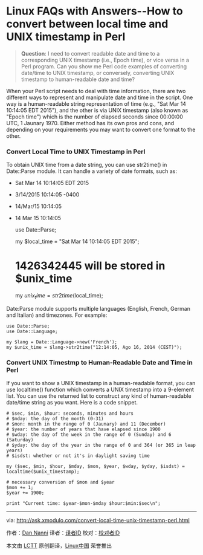 Linux FAQs with Answers--How to convert between local time and UNIX timestamp in Perl
================================================================================
> **Question**: I need to convert readable date and time to a corresponding UNIX timestamp (i.e., Epoch time), or vice versa in a Perl program. Can you show me Perl code examples of converting date/time to UNIX timestamp, or conversely, converting UNIX timestamp to human-readable date and time? 

When your Perl script needs to deal with time information, there are two different ways to represent and manipulate date and time in the script. One way is a human-readable string representation of time (e.g., "Sat Mar 14 10:14:05 EDT 2015"), and the other is via UNIX timestamp (also known as "Epoch time") which is the number of elapsed seconds since 00:00:00 UTC, 1 Jaunary 1970. Either method has its own pros and cons, and depending on your requirements you may want to convert one format to the other.

### Convert Local Time to UNIX Timestamp in Perl ###

To obtain UNIX time from a date string, you can use str2time() in Date::Parse module. It can handle a variety of date formats, such as:

- Sat Mar 14 10:14:05 EDT 2015
- 3/14/2015 10:14:05 -0400
- 14/Mar/15 10:14:05
- 14 Mar 15 10:14:05 

    use Date::Parse;
     
    my $local_time = "Sat Mar 14 10:14:05 EDT 2015";
     
    # 1426342445 will be stored in $unix_time
    my $unix_time = str2time($local_time);

Date:Parse module supports multiple languages (English, French, German and Italian) and timezones. For example:

    use Date::Parse;
    use Date::Language;
     
    my $lang = Date::Language->new('French');
    my $unix_time = $lang->str2time("12:14:05, Ago 16, 2014 (CEST)");

### Convert UNIX Timestmp to Human-Readable Date and Time in Perl ###

If you want to show a UNIX timestamp in a human-readable format, you can use localtime() function which converts a UNIX timestamp into a 9-element list. You can use the returned list to construct any kind of human-readable date/time string as you want. Here is a code snippet.

    # $sec, $min, $hour: seconds, minutes and hours
    # $mday: the day of the month (0-31)
    # $mon: month in the range of 0 (Jaunary) and 11 (December)
    # $year: the number of years that have elapsed since 1900
    # $wday: the day of the week in the range of 0 (Sunday) and 6 (Saturday)
    # $yday: the day of the year in the range of 0 and 364 (or 365 in leap years)
    # $isdst: whether or not it's in daylight saving time
     
    my ($sec, $min, $hour, $mday, $mon, $year, $wday, $yday, $isdst) = localtime($unix_timestamp);
     
    # necessary conversion of $mon and $year
    $mon += 1;
    $year += 1900;
     
    print "Current time: $year-$mon-$mday $hour:$min:$sec\n";

--------------------------------------------------------------------------------

via: http://ask.xmodulo.com/convert-local-time-unix-timestamp-perl.html

作者：[Dan Nanni][a]
译者：[译者ID](https://github.com/译者ID)
校对：[校对者ID](https://github.com/校对者ID)

本文由 [LCTT](https://github.com/LCTT/TranslateProject) 原创翻译，[Linux中国](http://linux.cn/) 荣誉推出

[a]:http://ask.xmodulo.com/author/nanni